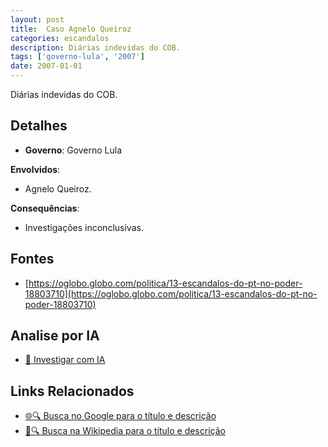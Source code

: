 ```yaml
---
layout: post
title:  Caso Agnelo Queiroz
categories: escandalos
description: Diárias indevidas do COB.
tags: ['governo-lula', '2007']
date: 2007-01-01
---
```


Diárias indevidas do COB.

## Detalhes
- **Governo**: Governo Lula

**Envolvidos**:
- Agnelo Queiroz.


**Consequências**:
- Investigações inconclusivas.


## Fontes
- [https://oglobo.globo.com/politica/13-escandalos-do-pt-no-poder-18803710](https://oglobo.globo.com/politica/13-escandalos-do-pt-no-poder-18803710)


## Analise por IA
- [🤖 Investigar com IA](https://www.perplexity.ai/search?q=Caso%20Agnelo%20Queiroz%20Di%C3%A1rias%20indevidas%20do%20COB.%20Governo%20Lula)

## Links Relacionados
- [🌐🔍 Busca no Google para o título e descrição](https://www.google.com/search?q=Caso%20Agnelo%20Queiroz%20Di%C3%A1rias%20indevidas%20do%20COB.%20Governo%20Lula)
- [📖🔍 Busca na Wikipedia para o título e descrição](https://pt.wikipedia.org/w/index.php?search=Caso%20Agnelo%20Queiroz%20Di%C3%A1rias%20indevidas%20do%20COB.%20Governo%20Lula)

